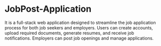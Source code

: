 # JobPost-Application
It is a full-stack web application designed to streamline the job application process for both job seekers and employers. Users can create accounts, upload required documents, generate resumes, and receive job notifications. Employers can post job openings and manage applications.
